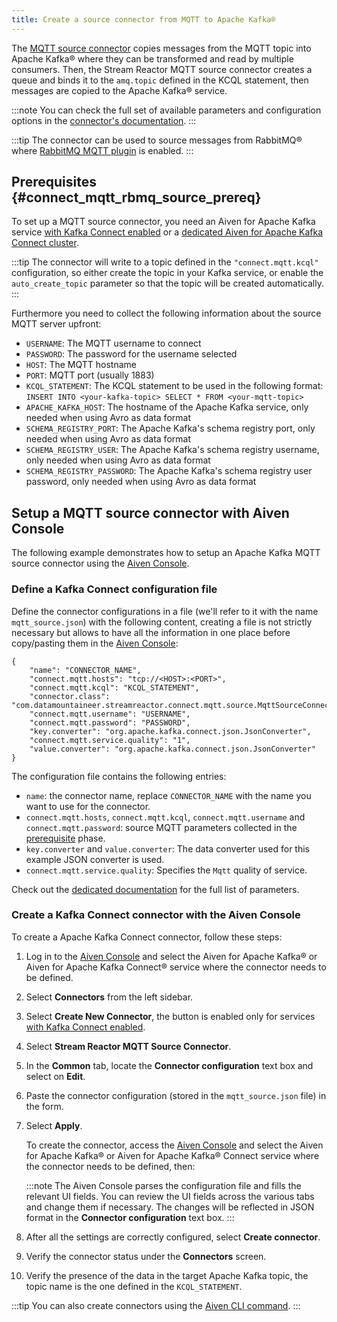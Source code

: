 ```yaml
---
title: Create a source connector from MQTT to Apache Kafka®
---
```


The [MQTT source
connector](https://docs.lenses.io/5.0/integrations/connectors/stream-reactor/sources/mqttsourceconnector/)
copies messages from the MQTT topic into Apache Kafka® where they can be
transformed and read by multiple consumers. Then, the Stream Reactor
MQTT source connector creates a queue and binds it to the `amq.topic`
defined in the KCQL statement, then messages are copied to the Apache
Kafka® service.

:::note
You can check the full set of available parameters and configuration
options in the [connector\'s
documentation](https://docs.lenses.io/5.0/integrations/connectors/stream-reactor/sources/mqttsourceconnector/).
:::

:::tip
The connector can be used to source messages from RabbitMQ® where
[RabbitMQ MQTT plugin](https://www.rabbitmq.com/mqtt.html) is enabled.
:::

## Prerequisites {#connect_mqtt_rbmq_source_prereq}

To set up a MQTT source connector, you need an Aiven for Apache Kafka
service [with Kafka Connect enabled](enable-connect) or a
[dedicated Aiven for Apache Kafka Connect cluster](/docs/products/kafka/kafka-connect/get-started#apache_kafka_connect_dedicated_cluster).

:::tip
The connector will write to a topic defined in the `"connect.mqtt.kcql"`
configuration, so either create the topic in your Kafka service, or
enable the `auto_create_topic` parameter so that the topic will be
created automatically.
:::

Furthermore you need to collect the following information about the
source MQTT server upfront:

-   `USERNAME`: The MQTT username to connect
-   `PASSWORD`: The password for the username selected
-   `HOST`: The MQTT hostname
-   `PORT`: MQTT port (usually 1883)
-   `KCQL_STATEMENT`: The KCQL statement to be used in the following
    format:
    `INSERT INTO <your-kafka-topic> SELECT * FROM <your-mqtt-topic>`
-   `APACHE_KAFKA_HOST`: The hostname of the Apache Kafka service, only
    needed when using Avro as data format
-   `SCHEMA_REGISTRY_PORT`: The Apache Kafka\'s schema registry port,
    only needed when using Avro as data format
-   `SCHEMA_REGISTRY_USER`: The Apache Kafka\'s schema registry
    username, only needed when using Avro as data format
-   `SCHEMA_REGISTRY_PASSWORD`: The Apache Kafka\'s schema registry user
    password, only needed when using Avro as data format

## Setup a MQTT source connector with Aiven Console

The following example demonstrates how to setup an Apache Kafka MQTT
source connector using the [Aiven Console](https://console.aiven.io/).

### Define a Kafka Connect configuration file

Define the connector configurations in a file (we\'ll refer to it with
the name `mqtt_source.json`) with the following content, creating a file
is not strictly necessary but allows to have all the information in one
place before copy/pasting them in the [Aiven
Console](https://console.aiven.io/):

``` 
{
    "name": "CONNECTOR_NAME",
    "connect.mqtt.hosts": "tcp://<HOST>:<PORT>",
    "connect.mqtt.kcql": "KCQL_STATEMENT",
    "connector.class": "com.datamountaineer.streamreactor.connect.mqtt.source.MqttSourceConnector",
    "connect.mqtt.username": "USERNAME",
    "connect.mqtt.password": "PASSWORD",
    "key.converter": "org.apache.kafka.connect.json.JsonConverter",
    "connect.mqtt.service.quality": "1",
    "value.converter": "org.apache.kafka.connect.json.JsonConverter"
}
```

The configuration file contains the following entries:

-   `name`: the connector name, replace `CONNECTOR_NAME` with the name
    you want to use for the connector.
-   `connect.mqtt.hosts`, `connect.mqtt.kcql`, `connect.mqtt.username`
    and `connect.mqtt.password`: source MQTT parameters collected in the
    [prerequisite](/docs/products/kafka/kafka-connect/howto/mqtt-source-connector#connect_mqtt_rbmq_source_prereq) phase.
-   `key.converter` and `value.converter`: The data converter used for
    this example JSON converter is used.
-   `connect.mqtt.service.quality`: Specifies the `Mqtt` quality of
    service.

Check out the [dedicated
documentation](https://docs.lenses.io/5.0/integrations/connectors/stream-reactor/sources/mqttsourceconnector/#options)
for the full list of parameters.

### Create a Kafka Connect connector with the Aiven Console

To create a Apache Kafka Connect connector, follow these steps:

1.  Log in to the [Aiven Console](https://console.aiven.io/) and select
    the Aiven for Apache Kafka® or Aiven for Apache Kafka Connect®
    service where the connector needs to be defined.

2.  Select **Connectors** from the left sidebar.

3.  Select **Create New Connector**, the button is enabled only for
    services
    [with Kafka Connect enabled](enable-connect).

4.  Select **Stream Reactor MQTT Source Connector**.

5.  In the **Common** tab, locate the **Connector configuration** text
    box and select on **Edit**.

6.  Paste the connector configuration (stored in the `mqtt_source.json`
    file) in the form.

7.  Select **Apply**.

    To create the connector, access the [Aiven
    Console](https://console.aiven.io/) and select the Aiven for Apache
    Kafka® or Aiven for Apache Kafka® Connect service where the
    connector needs to be defined, then:

    :::note
    The Aiven Console parses the configuration file and fills the
    relevant UI fields. You can review the UI fields across the various
    tabs and change them if necessary. The changes will be reflected in
    JSON format in the **Connector configuration** text box.
    :::

8.  After all the settings are correctly configured, select **Create
    connector**.

9.  Verify the connector status under the **Connectors** screen.

10. Verify the presence of the data in the target Apache Kafka topic,
    the topic name is the one defined in the `KCQL_STATEMENT`.

:::tip
You can also create connectors using the
[Aiven CLI command](/docs/tools/cli/service/connector#avn_service_connector_create).
:::
